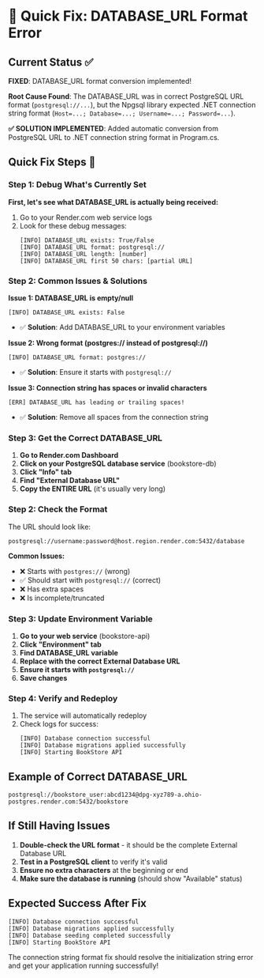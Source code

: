# 🔧 Quick Fix: DATABASE_URL Format Error

## Current Status ✅
**FIXED**: DATABASE_URL format conversion implemented!

**Root Cause Found**: The DATABASE_URL was in correct PostgreSQL URL format (`postgresql://...`), but the Npgsql library expected .NET connection string format (`Host=...; Database=...; Username=...; Password=...`).

**✅ SOLUTION IMPLEMENTED**: Added automatic conversion from PostgreSQL URL to .NET connection string format in Program.cs.

## Quick Fix Steps 🚀

### Step 1: Debug What's Currently Set
**First, let's see what DATABASE_URL is actually being received:**

1. Go to your Render.com web service logs
2. Look for these debug messages:
   ```
   [INFO] DATABASE_URL exists: True/False
   [INFO] DATABASE_URL format: postgresql://
   [INFO] DATABASE_URL length: [number]
   [INFO] DATABASE_URL first 50 chars: [partial URL]
   ```

### Step 2: Common Issues & Solutions

**Issue 1: DATABASE_URL is empty/null**
```
[INFO] DATABASE_URL exists: False
```
- ✅ **Solution**: Add DATABASE_URL to your environment variables

**Issue 2: Wrong format (postgres:// instead of postgresql://)**
```
[INFO] DATABASE_URL format: postgres://
```
- ✅ **Solution**: Ensure it starts with `postgresql://`

**Issue 3: Connection string has spaces or invalid characters**
```
[ERR] DATABASE_URL has leading or trailing spaces!
```
- ✅ **Solution**: Remove all spaces from the connection string

### Step 3: Get the Correct DATABASE_URL
1. **Go to Render.com Dashboard**
2. **Click on your PostgreSQL database service** (bookstore-db)
3. **Click "Info" tab**
4. **Find "External Database URL"**
5. **Copy the ENTIRE URL** (it's usually very long)

### Step 2: Check the Format
The URL should look like:
```
postgresql://username:password@host.region.render.com:5432/database
```

**Common Issues:**
- ❌ Starts with `postgres://` (wrong)
- ✅ Should start with `postgresql://` (correct)
- ❌ Has extra spaces
- ❌ Is incomplete/truncated

### Step 3: Update Environment Variable
1. **Go to your web service** (bookstore-api)
2. **Click "Environment" tab**
3. **Find DATABASE_URL variable**
4. **Replace with the correct External Database URL**
5. **Ensure it starts with `postgresql://`**
6. **Save changes**

### Step 4: Verify and Redeploy
1. The service will automatically redeploy
2. Check logs for success:
   ```
   [INFO] Database connection successful
   [INFO] Database migrations applied successfully
   [INFO] Starting BookStore API
   ```

## Example of Correct DATABASE_URL

```
postgresql://bookstore_user:abcd1234@dpg-xyz789-a.ohio-postgres.render.com:5432/bookstore
```

## If Still Having Issues

1. **Double-check the URL format** - it should be the complete External Database URL
2. **Test in a PostgreSQL client** to verify it's valid
3. **Ensure no extra characters** at the beginning or end
4. **Make sure the database is running** (should show "Available" status)

## Expected Success After Fix

```
[INFO] Database connection successful
[INFO] Database migrations applied successfully
[INFO] Database seeding completed successfully
[INFO] Starting BookStore API
```

The connection string format fix should resolve the initialization string error and get your application running successfully!
